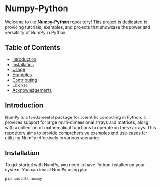 # Numpy-Python

Welcome to the **Numpy-Python** repository! This project is dedicated to providing tutorials, examples, and projects that showcase the power and versatility of NumPy in Python.

## Table of Contents
- [Introduction](#introduction)
- [Installation](#installation)
- [Usage](#usage)
- [Examples](#examples)
- [Contributing](#contributing)
- [License](#license)
- [Acknowledgements](#acknowledgements)

## Introduction

NumPy is a fundamental package for scientific computing in Python. It provides support for large multi-dimensional arrays and matrices, along with a collection of mathematical functions to operate on these arrays. This repository aims to provide comprehensive examples and use-cases for utilizing NumPy effectively in various scenarios.

## Installation

To get started with NumPy, you need to have Python installed on your system. You can install NumPy using pip:

```bash
pip install numpy
